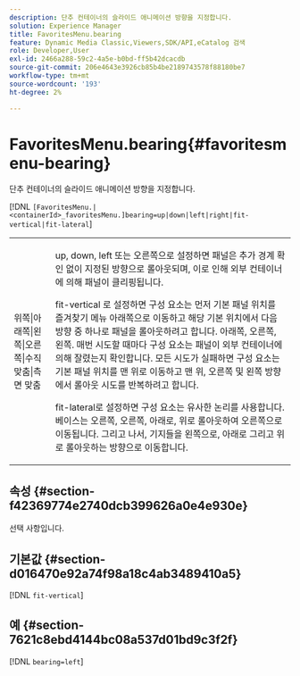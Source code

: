 ```yaml
---
description: 단추 컨테이너의 슬라이드 애니메이션 방향을 지정합니다.
solution: Experience Manager
title: FavoritesMenu.bearing
feature: Dynamic Media Classic,Viewers,SDK/API,eCatalog 검색
role: Developer,User
exl-id: 2466a288-59c2-4a5e-b0bd-ff5b42dcacdb
source-git-commit: 206e4643e3926cb85b4be2189743578f88180be7
workflow-type: tm+mt
source-wordcount: '193'
ht-degree: 2%

---
```


# FavoritesMenu.bearing{#favoritesmenu-bearing}

단추 컨테이너의 슬라이드 애니메이션 방향을 지정합니다.

[!DNL `[FavoritesMenu.|<containerId>_favoritesMenu.]bearing=up|down|left|right|fit-vertical|fit-lateral`]

<table id="table_2B109D2F91E64B5382B31921C3780FA5"> 
 <tbody> 
  <tr> 
   <td colname="col1"> <p><span class="codeph"> 위쪽|아래쪽|왼쪽|오른쪽|수직 맞춤|측면 맞춤</span> </p> </td> 
   <td colname="col2"> <p> <span class="codeph"> up</span>, <span class="codeph"> down</span>, <span class="codeph"> left</span> 또는 <span class="codeph"> 오른쪽</span>으로 설정하면 패널은 추가 경계 확인 없이 지정된 방향으로 롤아웃되며, 이로 인해 외부 컨테이너에 의해 패널이 클리핑됩니다. </p> <p><span class="codeph"> fit-vertical</span> 로 설정하면 구성 요소는 먼저 기본 패널 위치를 즐겨찾기 메뉴 아래쪽으로 이동하고 해당 기본 위치에서 다음 방향 중 하나로 패널을 롤아웃하려고 합니다. 아래쪽, 오른쪽, 왼쪽. 매번 시도할 때마다 구성 요소는 패널이 외부 컨테이너에 의해 잘렸는지 확인합니다. 모든 시도가 실패하면 구성 요소는 기본 패널 위치를 맨 위로 이동하고 맨 위, 오른쪽 및 왼쪽 방향에서 롤아웃 시도를 반복하려고 합니다. </p> <p><span class="codeph"> fit-lateral</span>로 설정하면 구성 요소는 유사한 논리를 사용합니다. 베이스는 오른쪽, 오른쪽, 아래로, 위로 롤아웃하여 오른쪽으로 이동됩니다. 그리고 나서, 기지들을 왼쪽으로, 아래로 그리고 위로 롤아웃하는 방향으로 이동합니다. </p> </td> 
  </tr> 
 </tbody> 
</table>

## 속성 {#section-f42369774e2740dcb399626a0e4e930e}

선택 사항입니다.

## 기본값 {#section-d016470e92a74f98a18c4ab3489410a5}

[!DNL `fit-vertical`]

## 예 {#section-7621c8ebd4144bc08a537d01bd9c3f2f}

[!DNL `bearing=left`]
